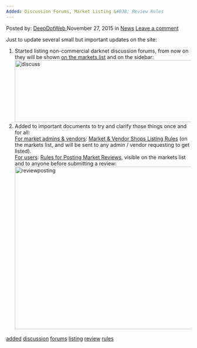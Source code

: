 ```yaml
---
Added: Discussion Forums, Market Listing &#038; Review Rules
---
```

<article class="post-listing post-12361 post type-post status-publish format-standard hentry category-news tag-added tag-discussion tag-forums tag-listing tag-rules">
<div class="post-inner">
<span>Posted by: <a href="https://www.deepdotweb.com/author/admin/" title="">DeepDotWeb </a></span>
<span>November 27, 2015</span>
<span>in <a href="https://www.deepdotweb.com/category/news/" rel="category tag">News</a></span>
<span><a href="https://www.deepdotweb.com/2015/11/27/added-discussion-forums-market-listing-review-rules/#respond">Leave a comment</a></span>


<p>Just to update several small but important updates on the site:</p>
<ol>
<li>Started listing non-commercial darknet discussion forums, from now on they will be shown <a href="https://www.deepdotweb.com/2013/10/28/updated-llist-of-hidden-marketplaces-tor-i2p/">on the markets list</a> and on the sidebar:<br/>
<a href="/imgs/2015/11/discuss.png"><img class="aligncenter size-full wp-image-12362" src="/imgs/2015/11/discuss.png" alt="discuss" width="717" height="169" srcset="/imgs/2015/11/discuss.png 717w, /imgs/2015/11/discuss-300x71.png 300w" sizes="(max-width: 717px) 100vw, 717px"/></a></li>
<li>Added to important documents to try and clarify those things once and for all:<br/>
<span style="text-decoration: underline;">For market admins &amp; vendors</span>: <a href="https://www.deepdotweb.com/rules-for-market-vendor-shops-listing/">Market &amp; Vendor Shops Listing Rules</a> (on the markets list, and will be sent to any admin / vendor requesting to get listed).<br/>
<span style="text-decoration: underline;">For users</span>: <a href="https://www.deepdotweb.com/rules-for-posting-market-reviews/">Rules for Posting Market Reviews</a>, visible on the markets list and to anyone before submitting a review:<br/>
<a href="/imgs/2015/11/reviewposting.png"><img class="aligncenter size-full wp-image-12364" src="/imgs/2015/11/reviewposting.png" alt="reviewposting" width="706" height="445" srcset="/imgs/2015/11/reviewposting.png 706w, /imgs/2015/11/reviewposting-300x189.png 300w" sizes="(max-width: 706px) 100vw, 706px"/></a></li>
</ol>
</div>
<a href="https://www.deepdotweb.com/tag/added/" rel="tag">added</a> <a href="https://www.deepdotweb.com/tag/discussion/" rel="tag">discussion</a> <a href="https://www.deepdotweb.com/tag/forums/" rel="tag">forums</a> <a href="https://www.deepdotweb.com/tag/listing/" rel="tag">listing</a> <a href="https://www.deepdotweb.com/tag/review/" rel="tag">review</a> <a href="https://www.deepdotweb.com/tag/rules/" rel="tag">rules</a></span> <span style="display:none" class="updated">2015-11-27
